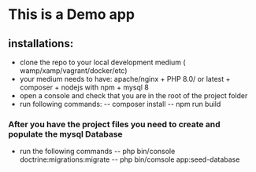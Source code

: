 # This is a Demo app

## installations:

- clone the repo to your local development medium ( wamp/xamp/vagrant/docker/etc)
- your medium needs to have: apache/nginx + PHP 8.0/ or latest + composer + nodejs with npm + mysql 8
- open a console and check that you are in the root of the project folder
- run following commands:
-- composer install
-- npm run build

### After you have the project files you need to create and populate the mysql Database
- run the following commands
-- php bin/console doctrine:migrations:migrate
-- php bin/comsole app:seed-database
